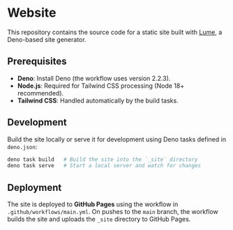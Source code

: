 # Website

This repository contains the source code for a static site built with [Lume](https://lume.land/), a Deno-based site generator.

## Prerequisites

- **Deno**: Install Deno (the workflow uses version 2.2.3).
- **Node.js**: Required for Tailwind CSS processing (Node 18+ recommended).
- **Tailwind CSS**: Handled automatically by the build tasks.

## Development

Build the site locally or serve it for development using Deno tasks defined in `deno.json`:

```bash
deno task build   # Build the site into the `_site` directory
deno task serve   # Start a local server and watch for changes
```

## Deployment

The site is deployed to **GitHub Pages** using the workflow in `.github/workflows/main.yml`. On pushes to the `main` branch, the workflow builds the site and uploads the `_site` directory to GitHub Pages.
